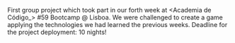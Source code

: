 First group project which took part in our forth week at <Academia de Código_> #59 Bootcamp @ Lisboa. We were challenged to create a game applying the technologies we had learned the previous weeks. Deadline for the project deployment: 10 nights!
